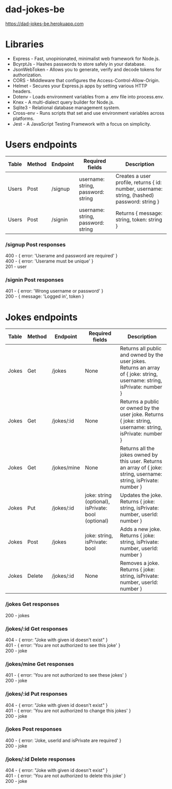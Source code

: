 # dad-jokes-be
https://dad-jokes-be.herokuapp.com

# Libraries
* Express - Fast, unopinionated, minimalist web framework for Node.js.
* BcyrptJs - Hashes passwords to store safely in your database.
* JsonWebToken - Allows you to generate, verify and decode tokens for authorization.
* CORS - Middleware that configures the Access-Control-Allow-Origin.
* Helmet - Secures your Express.js apps by setting various HTTP headers.
* Dotenv - Loads environment variables from a .env file into process.env.
* Knex - A multi-dialect query builder for Node.js.
* Sqlite3 - Relational database management system.
* Cross-env - Runs scripts that set and use environment variables across platforms.
* Jest - A JavaScript Testing Framework with a focus on simplicity.

# Users endpoints
Table | Method | Endpoint | Required fields | Description
--- | --- | --- | --- | --- 
Users | Post | /signup | username: string, password: string | Creates a user profile, returns { id: number, username: string, (hashed) password: string }
Users | Post | /signin | username: string, password: string | Returns { message: string, token: string }

### /signup Post responses
400 - { error: 'Userame and password are required' }  
400 - { error: 'Userame must be unique' }  
201 - user

### /signin Post responses
401 - { error: 'Wrong username or password' }  
200 - { message: 'Logged in', token }

# Jokes endpoints
Table | Method | Endpoint | Required fields | Description
--- | --- | --- | --- | --- 
Jokes | Get | /jokes | None | Returns all public and owned by the user jokes. Returns an array of { joke: string, username: string, isPrivate: number }
Jokes | Get | /jokes/:id | None | Returns a public or owned by the user joke. Returns { joke: string, username: string, isPrivate: number }
Jokes | Get | /jokes/mine | None | Returns all the jokes owned by this user. Returns an array of { joke: string, username: string, isPrivate: number }
Jokes | Put | /jokes/:id | joke: string (optional), isPrivate: bool (optional) | Updates the joke. Returns { joke: string, isPrivate: number, userId: number }
Jokes | Post | /jokes | joke: string, isPrivate: bool | Adds a new joke. Returns { joke: string, isPrivate: number, userId: number }
Jokes | Delete | /jokes/:id | None | Removes a joke. Returns { joke: string, isPrivate: number, userId: number }

### /jokes Get responses
200 - jokes
### /jokes/:id Get responses
404 - { error: "Joke with given id doesn't exist" }  
401 - { error: 'You are not authorized to see this joke' }  
200 - joke
### /jokes/mine Get responses
401 - { error: 'You are not authorized to see these jokes' }  
200 - joke
### /jokes/:id Put responses
404 - { error: "Joke with given id doesn't exist" }  
401 - { error: 'You are not authorized to change this jokes' }  
200 - joke
### /jokes Post responses
400 - { error: 'Joke, userId and isPrivate are required' }  
200 - joke
### /jokes/:id Delete responses
404 - { error: "Joke with given id doesn't exist" }  
401 - { error: 'You are not authorized to delete this joke' }  
200 - joke